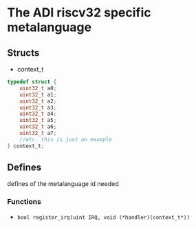# The ADI riscv32 specific metalanguage

## Structs
* context_t
```c
typedef struct {
    uint32_t a0;
    uint32_t a1;
    uint32_t a2;
    uint32_t a3;
    uint32_t a4;
    uint32_t a5;
    uint32_t a6;
    uint32_t a7;
    //etc. this is just an example
} context_t;
```
## Defines
defines of the metalanguage id needed
### Functions
* `bool register_irq(uint IRQ, void (*handler)(context_t*))`